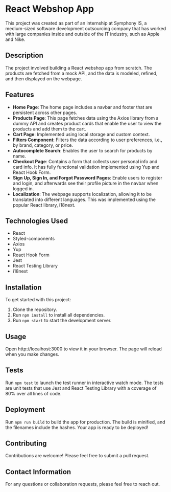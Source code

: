 # React Webshop App

This project was created as part of an internship at Symphony IS, a medium-sized software development outsourcing company that has worked with large companies inside and outside of the IT industry, such as Apple and Nike.

## Description

The project involved building a React webshop app from scratch. The products are fetched from a mock API, and the data is modeled, refined, and then displayed on the webpage.

## Features

- **Home Page**: The home page includes a navbar and footer that are persistent across other pages.
- **Products Page**: This page fetches data using the Axios library from a dummy API and creates product cards that enable the user to view the products and add them to the cart.
- **Cart Page**: Implemented using local storage and custom context.
- **Filters Component**: Filters the data according to user preferences, i.e., by brand, category, or price.
- **Autocomplete Search**: Enables the user to search for products by name.
- **Checkout Page**: Contains a form that collects user personal info and card info. It has fully functional validation implemented using Yup and React Hook Form.
- **Sign Up, Sign In, and Forgot Password Pages**: Enable users to register and login, and afterwards see their profile picture in the navbar when logged in.
- **Localization**: The webpage supports localization, allowing it to be translated into different languages. This was implemented using the popular React library, i18next.

## Technologies Used

- React
- Styled-components
- Axios
- Yup
- React Hook Form
- Jest
- React Testing Library
- i18next

## Installation

To get started with this project:

1. Clone the repository.
2. Run `npm install` to install all dependencies.
3. Run `npm start` to start the development server.

## Usage

Open http://localhost:3000 to view it in your browser. The page will reload when you make changes.

## Tests

Run `npm test` to launch the test runner in interactive watch mode. The tests are unit tests that use Jest and React Testing Library with a coverage of 80% over all lines of code.

## Deployment

Run `npm run build` to build the app for production. The build is minified, and the filenames include the hashes. Your app is ready to be deployed!

## Contributing

Contributions are welcome! Please feel free to submit a pull request.

## Contact Information

For any questions or collaboration requests, please feel free to reach out.

